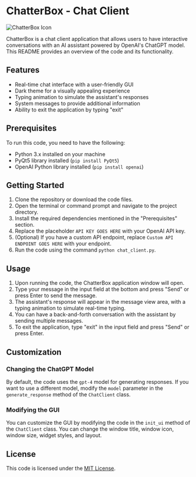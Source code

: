 # ChatterBox - Chat Client

![ChatterBox Icon](icon.png)

ChatterBox is a chat client application that allows users to have interactive conversations with an AI assistant powered by OpenAI's ChatGPT model. This README provides an overview of the code and its functionality.

## Features

- Real-time chat interface with a user-friendly GUI
- Dark theme for a visually appealing experience
- Typing animation to simulate the assistant's responses
- System messages to provide additional information
- Ability to exit the application by typing "exit"

## Prerequisites

To run this code, you need to have the following:

- Python 3.x installed on your machine
- PyQt5 library installed (`pip install PyQt5`)
- OpenAI Python library installed (`pip install openai`)

## Getting Started

1. Clone the repository or download the code files.
2. Open the terminal or command prompt and navigate to the project directory.
3. Install the required dependencies mentioned in the "Prerequisites" section.
4. Replace the placeholder `API KEY GOES HERE` with your OpenAI API key.
5. (Optional) If you have a custom API endpoint, replace `Custom API ENDPOINT GOES HERE` with your endpoint.
6. Run the code using the command `python chat_client.py`.

## Usage

1. Upon running the code, the ChatterBox application window will open.
2. Type your message in the input field at the bottom and press "Send" or press Enter to send the message.
3. The assistant's response will appear in the message view area, with a typing animation to simulate real-time typing.
4. You can have a back-and-forth conversation with the assistant by sending multiple messages.
5. To exit the application, type "exit" in the input field and press "Send" or press Enter.

## Customization

### Changing the ChatGPT Model

By default, the code uses the `gpt-4` model for generating responses. If you want to use a different model, modify the `model` parameter in the `generate_response` method of the `ChatClient` class.

### Modifying the GUI

You can customize the GUI by modifying the code in the `init_ui` method of the `ChatClient` class. You can change the window title, window icon, window size, widget styles, and layout.

## License

This code is licensed under the [MIT License](LICENSE).

